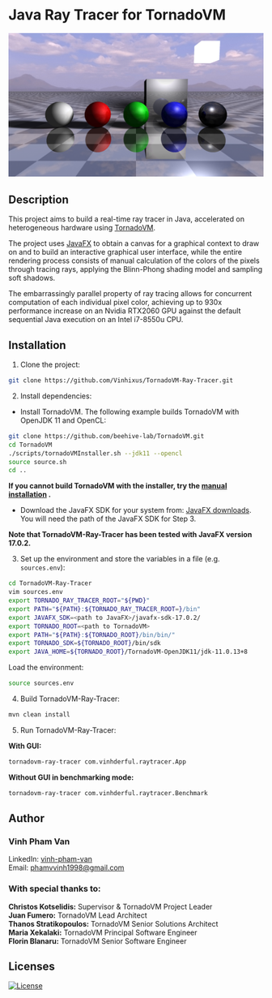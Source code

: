 # Java Ray Tracer for TornadoVM

![Demo](Demo.png)

## Description

This project aims to build a real-time ray tracer in Java, accelerated on heterogeneous hardware using
[TornadoVM](https://www.tornadovm.org/).

The project uses [JavaFX](https://openjfx.io/) to obtain a canvas for a graphical context to draw on and to build an
interactive graphical user interface, while the entire rendering process consists of manual calculation of the colors of
the pixels through tracing rays, applying the Blinn-Phong shading model and sampling soft shadows.

The embarrassingly parallel property of ray tracing allows for concurrent computation of each individual pixel color,
achieving up to 930x performance increase on an Nvidia RTX2060 GPU against the default sequential Java execution on an
Intel i7-8550u CPU.

## Installation

1. Clone the project:

```bash 
git clone https://github.com/Vinhixus/TornadoVM-Ray-Tracer.git
```

2. Install dependencies:

- Install TornadoVM. The following example builds TornadoVM with OpenJDK 11 and OpenCL:

```bash
git clone https://github.com/beehive-lab/TornadoVM.git 
cd TornadoVM
./scripts/tornadoVMInstaller.sh --jdk11 --opencl
source source.sh
cd ..
```

**If you cannot build TornadoVM with the installer, try
the [manual installation](https://github.com/beehive-lab/TornadoVM/blob/master/assembly/src/docs/12_INSTALL_WITH_JDK11_PLUS.md)
.**

- Download the JavaFX SDK for your system from: [JavaFX downloads](https://gluonhq.com/products/javafx/). You will need
  the path of the JavaFX SDK for Step 3.

**Note that TornadoVM-Ray-Tracer has been tested with JavaFX version 17.0.2.**

3. Set up the environment and store the variables in a file (e.g. `sources.env`):

```bash 
cd TornadoVM-Ray-Tracer
vim sources.env
export TORNADO_RAY_TRACER_ROOT="${PWD}"
export PATH="${PATH}:${TORNADO_RAY_TRACER_ROOT=}/bin"
export JAVAFX_SDK=<path to JavaFX>/javafx-sdk-17.0.2/
export TORNADO_ROOT=<path to TornadoVM>
export PATH="${PATH}:${TORNADO_ROOT}/bin/bin/"
export TORNADO_SDK=${TORNADO_ROOT}/bin/sdk
export JAVA_HOME=${TORNADO_ROOT}/TornadoVM-OpenJDK11/jdk-11.0.13+8
```

Load the environment:

```bash
source sources.env
```

4. Build TornadoVM-Ray-Tracer:

```bash
mvn clean install
```

5. Run TornadoVM-Ray-Tracer:

**With GUI:**

```bash
tornadovm-ray-tracer com.vinhderful.raytracer.App
```

**Without GUI in benchmarking mode:**

```bash
tornadovm-ray-tracer com.vinhderful.raytracer.Benchmark
```

## Author

### Vinh Pham Van

LinkedIn: [vinh-pham-van](https://www.linkedin.com/in/vinh-pham-van/)  
Email: [phamvvinh1998@gmail.com](mailto:phamvvinh1998@gmail.com)

### With special thanks to:

**Christos Kotselidis:** Supervisor & TornadoVM Project Leader  
**Juan Fumero:** TornadoVM Lead Architect  
**Thanos Stratikopoulos:** TornadoVM Senior Solutions Architect  
**Maria Xekalaki:** TornadoVM Principal Software Engineer  
**Florin Blanaru:** TornadoVM Senior Software Engineer

## Licenses

[![License](https://img.shields.io/badge/License-Apache%202.0-red.svg)](https://github.com/beehive-lab/TornadoVM/blob/master/LICENSE_APACHE2)